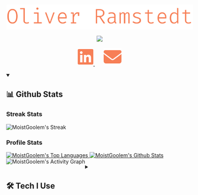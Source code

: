 <p align="center">
    <img src="./images/name.svg">
</p>
<p align="center">
    <!-- TODO: Make better texts-->
    <img src="https://readme-typing-svg.demolab.com?font=Fira%20Code&duration=4999&pause=1000&color=F77F56&center=true&vCenter=true&width=435&lines=Full+Stack+Engineer;Certified+Scrum+Master;Agilist+with+a+capital+A;Adding+value+at+CapaSystems+A%2FS;Always+interested+in+new+tech;Ready+to+teach+and+learn!"/>
</p>

<p align="center">
<!--     <a href="discordapp.com/users/521980120366317588">
        <img alt="Discord" src="./images/discord.svg">
    </a>  
    &#8287;&#8287;&#8287;&#8287;&#8287; -->
    <a href="https://www.linkedin.com/in/oliver-ramstedt/">
        <img alt="LinkedIn" src="./images/linkedin.svg">
    </a>  
    &#8287;&#8287;&#8287;&#8287;&#8287;
    <a href="https://mail.google.com/mail/u/0/?fs=1&to=olra0312@gmail.com&tf=cm">
        <img alt="Email" src="./images/email.svg">
    </a>
</p>

<details open>
    <summary><h2>📊 Github Stats</h2></summary>
    <h3>Streak Stats</h3>
    <p>
        <img alt="MoistGoolem's Streak" src="https://streak-stats.demolab.com/?user=MoistGoolem&theme=monokai-metallian&hide_border=true&exclude_days=sat,sun&currStreakLabel=F77F56&sideLabels=F77F56"/>
    </p>
    <h3>Profile Stats</h3>
    <p>
        <a href="https://github.com/anuraghazra/github-readme-stats">
            <img alt="MoistGoolem's Top Languages" src="https://github-readme-stats-moistgoolem.vercel.app/api/top-langs/?username=MoistGoolem&langs_count=7&layout=compact&theme=react&hide_border=true&bg_color=1F222E&title_color=F77F56&icon_color=F8D866&hide=Jupyter%20Notebook,Roff" height="192px"/>
        </a>
        <a href="https://github.com/anuraghazra/github-readme-stats">
            <img alt="MoistGoolem's Github Stats" src="https://github-readme-stats-moistgoolem.vercel.app/api/?username=MoistGoolem&show_icons=true&count_private=true&show=reviews,prs_merged&include_all_commits=true&hide=issues,stars,contribs&theme=react&hide_border=true&bg_color=1F222E&title_color=F77F56&icon_color=F8D866&rank_icon=github" height="192px"/>
        </a>
        <a href="https://github.com/ashutosh00710/github-readme-activity-graph">
            <img align="left" alt="MoistGoolem's Activity Graph" src="https://github-readme-activity-graph.vercel.app/graph/?username=MoistGoolem&bg_color=1F222E&color=F77F56&line=F8D866&point=F77F56&hide_border=true"/>
        </a>
    </p>
<!--     <h3>Contribution Snake</h3>
    <p>
        <img alt="MoistGoolem's Contribution Snake" src="https://github.com/MoistGoolem/MoistGoolem/blob/output/github-contribution-grid-snake.svg"/>
    </p> -->
</details>

<details>
    <summary><h2>🛠️ Tech I Use</h2></summary>
    <h3>👨‍💻 Programming and Markup Languages</h3>
    <p>
        <a href="https://www.typescriptlang.org/">
            <img alt="TypeScript" src="https://img.shields.io/badge/TypeScript-007ACC.svg?logo=typescript&logoColor=white">
        </a>
        <a href="#">
            <img alt="JavaScript" src="https://img.shields.io/badge/JavaScript-F7DF1E.svg?logo=javascript&logoColor=black">
        </a>
        <a href="https://nodejs.org/en">
            <img alt="Node.js" src="https://img.shields.io/badge/Node.js-43853D.svg?logo=node.js&logoColor=white">
        </a>
        <a href="#">
            <img alt="Java" src="https://custom-icon-badges.demolab.com/badge/Java-007396.svg?logo=java&logoColor=white">
        </a>
        <a href="#">
            <img alt="C#" src="https://custom-icon-badges.demolab.com/badge/C%23-68217A.svg?logo=cs2&logoColor=white">
        </a>
        <a href="#">
            <img alt="SQL" src="https://custom-icon-badges.demolab.com/badge/SQL-025E8C.svg?logo=database&logoColor=white">
        </a>
        <a href="#">
            <img alt="NoSQL" src="https://custom-icon-badges.demolab.com/badge/NoSQL-3ea055.svg?logo=database&logoColor=white">
        </a>
        <a href="https://www.python.org/">
            <img alt="Python" src="https://img.shields.io/badge/Python-14354C.svg?logo=python&logoColor=white">
        </a>
        <a href="#">
            <img alt="CSS" src="https://img.shields.io/badge/CSS-1572B6.svg?logo=css3&logoColor=white">
        </a>
        <a href="#">
            <img alt="HTML" src="https://img.shields.io/badge/HTML-E34F26.svg?logo=html5&logoColor=white">
        </a>
        <a href="#">
            <img alt="Markdown" src="https://img.shields.io/badge/Markdown-000000.svg?logo=markdown&logoColor=white">
        </a>
    </p>
    <h3>🧰 Frameworks and Libraries</h3>
    <p>
        <a href="https://getbootstrap.com/">
            <img alt="Bootstrap" src="https://img.shields.io/badge/Bootstrap-7952B3.svg?logo=bootstrap&logoColor=white">
        </a>
        <a href="https://bulma.io/">
            <img alt="Bulma" src="https://img.shields.io/badge/bulma-00D0B1?logo=bulma&logoColor=white">
        </a>
        <!--<a href="#"><img alt="Discord.py" src="https://custom-icon-badges.demolab.com/badge/Discord.py-0d1620.svg?logo=dpy"></a>!-->
        <a href="https://www.electronjs.org/">
            <img alt="Electron" src="https://img.shields.io/badge/Electron-20232e.svg?logo=electron&logoColor=white">
        </a>
        <a href="https://github.com/expressjs/express">
            <img alt="Express.js" src="https://img.shields.io/badge/Express.js-404d59.svg?logo=express&logoColor=white">
        </a>
        <a href="https://github.com/features/actions">
            <img alt="GitHub Actions" src="https://img.shields.io/badge/GitHub%20Actions-2671E5.svg?logo=github%20actions&logoColor=white">
        </a>
        <a href="https://graphql.org/">
            <img alt="GraphQL" src="https://img.shields.io/badge/-GraphQL-E10098?logo=graphql&logoColor=white">
        </a>
        <!--<a href="#"><img alt="JUnit" src="https://custom-icon-badges.demolab.com/badge/JUnit-25A162.svg?logo=check-circle&logoColor=white"></a>!-->
        <a href="https://m3.material.io/">
            <img alt="Material Design" src="https://img.shields.io/badge/Material%20Design-0081CB.svg?logo=material-design&logoColor=white">
        </a>
        <a href="https://nextjs.org/">
            <img alt="Next JS" src="https://img.shields.io/badge/Next-black?logo=next.js&logoColor=white">
        </a>
        <a href="https://nodemon.io/">
            <img alt="Nodemon" src="https://img.shields.io/badge/NODEMON-%23323330.svg?logo=nodemon&logoColor=%BBDEAD">
        </a>
        <a href="https://www.npmjs.com/">
            <img alt="NPM" src="https://img.shields.io/badge/NPM-%23CB3837.svg?logo=npm&logoColor=white">
        </a>
        <a href="https://nx.dev/">
            <img alt="Nx" src="https://img.shields.io/badge/Nx-143055?logo=nx&logoColor=white">
        </a>
        <a href="https://pnpm.io/">
            <img alt="PNPM" src="https://img.shields.io/badge/PNPM-%234a4a4a.svg?logo=pnpm&logoColor=f69220">
        </a>
        <!--<a href="#"><img alt="RabbitMQ" src="https://img.shields.io/badge/Rabbitmq-FF6600?logo=rabbitmq&logoColor=white"></a>!-->
        <a href="https://react.dev/">
            <img alt="React" src="https://img.shields.io/badge/React-20232a.svg?logo=react&logoColor=%2361DAFB">
        </a>
        <a href="https://www.npmjs.com/package/react-query">
            <img alt="React Query" src="https://img.shields.io/badge/-React%20Query-FF4154?logo=react%20query&logoColor=white">
        </a>
        <a href="https://reactrouter.com/en/main">
            <img alt="React Router" src="https://img.shields.io/badge/React_Router-CA4245?logo=react-router&logoColor=white">
        </a>
        <!--<a href="#"><img alt="Redux" src="https://img.shields.io/badge/redux-%23593d88.svg?logo=redux&logoColor=white)"></a>!-->
        <!--<a href="#"><img alt="SolidJS" src="https://img.shields.io/badge/SolidJS-2c4f7c?logo=solid&logoColor=c8c9cb"></a>!-->
        <a href="https://spring.io/">
            <img alt="Spring" src="https://img.shields.io/badge/Spring-6DB33F.svg?logo=spring&logoColor=white">
        </a>
        <a href="https://tailwindcss.com/">
            <img alt="TailwindCSS" src="https://img.shields.io/badge/tailwindcss-%2338B2AC.svg?logo=tailwind-css&logoColor=white">
        </a>
        <a href="https://www.tensorflow.org/">
            <img alt="TensorFlow" src="https://img.shields.io/badge/TensorFlow-FF6F00.svg?logo=TensorFlow&logoColor=white">
        </a>
        <a href="https://threejs.org/">
            <img alt="Threejs" src="https://img.shields.io/badge/threejs-black?logo=three.js&logoColor=white">
        </a>
        <a href="https://vitejs.dev/">
            <img alt="Vite" src="https://img.shields.io/badge/vite-%23646CFF.svg?logo=vite&logoColor=white">
        </a>
        <a href="https://wordpress.com/">
            <img alt="Wordpress" src="https://img.shields.io/badge/Wordpress-21759B?logo=wordpress&logoColor=white">
        </a>
    </p>
    <h3>🗄️ Databases, ORM and Cloud Hosting</h3>
    <p>
        <a href="https://azure.microsoft.com/en-us">
            <img alt="Azure" src ="https://img.shields.io/badge/azure-%230072C6.svg?logo=microsoftazure&logoColor=white">
        </a>
        <a href="https://www.datadoghq.com/">
            <img alt="Datadog" src ="https://img.shields.io/badge/datadog-%23632CA6.svg?logo=datadog&logoColor=white">
        </a>
        <a href="https://www.docker.com/">
            <img alt="Docker" src ="https://img.shields.io/badge/docker-%230db7ed.svg?logo=docker&logoColor=white">
        </a>
        <a href="https://www.mongodb.com/">
            <img alt="MongoDB" src ="https://img.shields.io/badge/MongoDB-4ea94b.svg?logo=mongodb&logoColor=white">
        </a>
        <a href="https://www.mysql.com/">
            <img alt="MySQL" src="https://img.shields.io/badge/MySQL-00f.svg?logo=mysql&logoColor=white">
        </a>
        <a href="https://planetscale.com/">
            <img alt="PlanetScale" src="https://img.shields.io/badge/Planetscale-%23131313.svg?logo=planetscale&logoColor=white">
        </a>
        <a href="https://www.prisma.io/">
            <img alt="Prisma" src="https://img.shields.io/badge/Prisma-3982CE?logo=Prisma&logoColor=white">
        </a>
        <a href="https://redis.io/">
            <img alt="Redis" src="https://img.shields.io/badge/redis-%23DD0031.svg?logo=redis&logoColor=white">
        </a>
        <a href="https://www.scaleway.com/en/">
            <img alt="ScaleWay" src="https://img.shields.io/badge/SCALEWAY-%234f0599.svg?logo=scaleway&logoColor=white">
        </a>
        <a href="https://vercel.com/">
            <img alt="Vercel" src="https://img.shields.io/badge/Vercel-000000.svg?logo=vercel&logoColor=white">
        </a>
    </p>
    <h3>💻 Software and Tools</h3>
    <p>
        <a href="https://www.android.com/">
            <img alt="Android" src="https://img.shields.io/badge/Android-3DDC84?logo=android&logoColor=white">
        </a>
        <a href="https://developer.android.com/studio">
            <img alt="Android Studio" src="https://img.shields.io/badge/Android%20Studio-008678.svg?logo=android-studio&logoColor=white">
        </a>
        <a href="https://bitbucket.org/product/">
            <img alt="Bitbucket" src="https://img.shields.io/badge/bitbucket-%230047B3.svg?logo=bitbucket&logoColor=white">
        </a>
        <a href="https://discord.com/">
            <img alt="Discord" src="https://img.shields.io/badge/-Discord-5865F2.svg?logo=discord&logoColor=white">
        </a>
        <a href="https://www.eclipse.org/downloads/">
            <img alt="Eclipse" src="https://img.shields.io/badge/Eclipse-FE7A16.svg?logo=Eclipse&logoColor=white">
        </a>
        <a href="https://git-scm.com/">
            <img alt="Git" src="https://img.shields.io/badge/Git-F05033.svg?logo=git&logoColor=white">
        </a>
        <a href="https://github.com/">
            <img alt="GitHub" src="https://img.shields.io/badge/github-%23121011.svg?logo=github&logoColor=white">
        </a>
        <a href="https://desktop.github.com/">
            <img alt="GitHub Desktop" src="https://img.shields.io/badge/GitHub%20Desktop-8034A9.svg?logo=github&logoColor=white">
        </a>
        <a href="https://www.google.com/sheets/about/">
            <img alt="Google Sheets" src="https://img.shields.io/badge/Sheets-34A853.svg?logo=google%20sheets&logoColor=white">
        </a>
        <a href="https://www.hackerrank.com/">
            <img alt="HackerRank" src="https://img.shields.io/badge/-Hackerrank-2EC866?logo=HackerRank&logoColor=white">
        </a>
        <a href="https://www.jetbrains.com/idea/">
            <img alt="IntelliJ IDEA" src="https://img.shields.io/badge/IntelliJIDEA-000000.svg?logo=intellij-idea&logoColor=white">
        </a>
        <a href="https://www.atlassian.com/software/jira">
            <img alt="Jira" src="https://img.shields.io/badge/jira-%230A0FFF.svg?logo=jira&logoColor=white">
        </a>
        <a href="https://jupyter.org/">
            <img alt="Jupyter" src="https://img.shields.io/badge/Jupyter-F37626.svg?logo=Jupyter&logoColor=white">
        </a>
        <a href="https://www.nginx.com/">
            <img alt="Nginx" src="https://img.shields.io/badge/nginx-%23009639.svg?logo=nginx&logoColor=white">
        </a>
        <a href="https://mega.io/">
            <img alt="Mega" src="https://img.shields.io/badge/Mega-%23D90007.svg?logo=Mega&logoColor=white">
        </a>
        <a href="https://www.microsoft.com/en-us/microsoft-365/onedrive/online-cloud-storage">
            <img alt="OneDrive" src="https://img.shields.io/badge/OneDrive-white.svg?logo=Microsoft%20OneDrive&logoColor=0078D4">
        </a>
        <a href="https://www.postman.com/">
            <img alt="Postman" src="https://img.shields.io/badge/Postman-FF6C37?logo=postman&logoColor=white">
        </a>
        <a href="https://www.reddit.com/">
            <img alt="Reddit" src="https://img.shields.io/badge/Reddit-%23FF4500.svg?logo=Reddit&logoColor=white">
        </a>
        <a href="https://stackoverflow.com/">
            <img alt="Stack Overflow" src="https://img.shields.io/badge/-Stack%20Overflow-FE7A16?logo=stack-overflow&logoColor=white">
        </a>
        <a href="https://storybook.js.org/">
            <img alt="StoryBook" src="https://img.shields.io/badge/-Storybook-FF4785?logo=storybook&logoColor=white">
        </a>
        <a href="https://swagger.io/">
            <img alt="Swagger" src="https://img.shields.io/badge/-Swagger-%23Clojure?logo=swagger&logoColor=white">
        </a>
        <a href="https://unity.com/">
            <img alt="Unity" src="https://img.shields.io/badge/unity-%23000000.svg?logo=unity&logoColor=white">
        </a>
        <a href="https://code.visualstudio.com/">
            <img alt="Visual Studio Code" src="https://img.shields.io/badge/Visual%20Studio%20Code-0078d7.svg?logo=visual-studio-code&logoColor=white">
        </a>
    </p>
</details>
